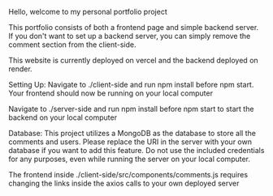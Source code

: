Hello, welcome to my personal portfolio project

This portfolio consists of both a frontend page and simple backend server. If you don't want to set up a backend server, you can simply remove the comment section from the client-side.

This website is currently deployed on vercel and the backend deployed on render.

Setting Up:
Navigate to ./client-side and run npm install before npm start. Your frontend should now be running on your local computer

Navigate to ./server-side and run npm install before npm start to start the backend on your local computer

Database:
This project utilizes a MongoDB as the database to store all the comments and users. Please replace the URI in the server with your own database if you want to add this feature. Do not use the included credentials for any purposes, even while running the server on your local computer. 

The frontend inside ./client-side/src/components/comments.js requires changing the links inside the axios calls to your own deployed server

